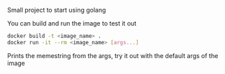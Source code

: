 Small project to start using golang

You can build and run the image to test it out

```sh
docker build -t <image_name> .
docker run -it --rm <image_name> [args...]
```

Prints the memestring from the args, try it out with the default args of the image
